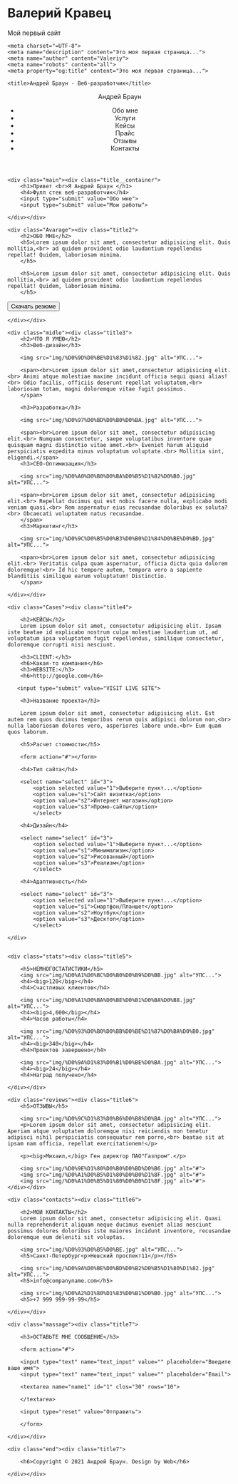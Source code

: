 # Валерий Кравец
Мой первый сайт
<!DOCTYPE html>
<html lang="en">
<head>
   
    <meta charset="=UTF-8">
    <meta name="description" content="Это моя первая страница...">
    <meta name="author" content="Valeriy">
    <meta name="robots" content="all">
    <meta property="og:title" content="Это моя первая страница...">
    
    <title>Андрей Браун - Веб-разработчик</title>
</head>

<body>
    <header>
        <nav>
            <div class="logo">Андрей Браун</div>
            <div class="menu"><ul>
               <li>Обо мне</li>
               <li>Услуги</li>
               <li>Кейсы</li>
               <li>Прайс</li>
               <li>Отзывы</li>
               <li>Контакты</li>
            </ul></div>
        </nav>
    </header>
    
    <div class="main"><div class="title__container">
        <h1>Привет <br>Я Андрей Браун </h1>
        <h4>Фулл стек веб-разработчик</h4>
        <input type="submit" value="Обо мне">
        <input type="submit" value="Мои работы">

    </div></div>
    
    <div class="Avarage"><div class="title2">
        <h2>ОБО МНЕ</h2>
        <h5>Lorem ipsum dolor sit amet, consectetur adipisicing elit. Quis mollitia,<br> ad quidem provident odio laudantium repellendus repellat! Quidem, laboriosam minima.
        </h5>
        
        <h5>Lorem ipsum dolor sit amet, consectetur adipisicing elit. Quis mollitia,<br> ad quidem provident odio laudantium repellendus repellat! Quidem, laboriosam minima.
        </h5>
<input type="submit" value="Скачать резюме">
        
    </div></div>
    
    <div class="midle"><div class="title3">
        <h2>ЧТО Я УМЕЮ</h2>
        <h3>Веб-дизайн</h3>
        
        <img src="img/%D0%9D%D0%BE%D1%83%D1%82.jpg" alt="УПС...">
        
        <span><br>Lorem ipsum dolor sit amet,consectetur adipisicing elit.<br> Animi atque molestiae maxime incidunt officia sequi quasi alias!<br> Odio facilis, officiis deserunt repellat voluptatem,<br> laboriosam totam, magni doloremque vitae fugit possimus.
        </span>
        
        <h3>Разработка</h3>
        
        <img src="img/%D0%97%D0%BD%D0%B0%D0%BA.jpg" alt="УПС...">
        
        <span><br>Lorem ipsum dolor sit amet, consectetur adipisicing elit.<br> Numquam consectetur, saepe voluptatibus inventore quae quisquam magni distinctio vitae amet.<br> Eveniet harum aliquid perspiciatis expedita minus voluptatum voluptate.<br> Mollitia sint, eligendi.</span>
        <h3>CEO-Оптимизация</h3>
        
        <img src="img/%D0%A0%D0%B0%D0%BA%D0%B5%D1%82%D0%B0.jpg" alt="УПС...">
        
        <span><br>Lorem ipsum dolor sit amet, consectetur adipisicing elit.<br> Repellat ducimus qui est nobis facere nulla, explicabo modi veniam quasi.<br> Rem aspernatur eius recusandae doloribus ex soluta?<br> Obcaecati voluptatem natus recusandae.
        </span>
        <h3>Маркетинг</h3>
        
        <img src="img/%D0%9C%D0%B5%D0%B3%D0%B0%D1%84%D0%BE%D0%BD.jpg" alt="УПС...">
        
        <span><br>Lorem ipsum dolor sit amet, consectetur adipisicing elit.<br> Veritatis culpa quam aspernatur, officia dicta quia dolorem doloremque!<br> Id hic tempore autem, tempora vero a sapiente blanditiis similique earum voluptatum! Distinctio.
        </span>
        
    </div></div>
    
    <div class="Cases"><div class="title4">
        
        <h2>КЕЙСЫ</h2>
        Lorem ipsum dolor sit amet, consectetur adipisicing elit. Ipsam iste beatae id explicabo nostrum culpa molestiae laudantium ut, ad voluptatum ipsa voluptatem fugit repellendus, similique consectetur, doloremque corrupti nisi nesciunt.
        
        <h3>CLIENT:</h3>
        <h6>Какая-то компания</h6>
        <h3>WEBSITE:</h3>
        <h6>http://google.com</h6>
        
       <input type="submit" value="VISIT LIVE SITE">
        
        <h3>Название проекта</h3>
        
        Lorem ipsum dolor sit amet, consectetur adipisicing elit. Est autem rem quos ducimus temporibus rerum quis adipisci dolorum non,<br> nulla laboriosam dolores vero, asperiores labore unde.<br> Eum quam quos laborum.
        
        <h5>Расчет стоимости</h5>
        
        <form action="#"></form>
        
        <h4>Тип сайта</h4>
        
        <select name="select" id="3">
            <option selected value="1">Выберите пункт...</option>
            <option value="s1">Сайт визитка</option>
            <option value="s2">Интернет магазин</option>
            <option value="s3">Промо-сайты</option>
            </select>
         
        <h4>Дизайн</h4>
        
        <select name="select" id="3">
            <option selected value="1">Выберите пункт...</option>
            <option value="s1">Минимализм</option>
            <option value="s2">Рисованный</option>
            <option value="s3">Реализм</option>
            </select>
        
        <h4>Адаптивность</h4>
        
        <select name="select" id="3">
            <option selected value="1">Выберите пункт...</option>
            <option value="s1">Смартфон/Планшет</option>
            <option value="s2">Ноутбук</option>
            <option value="s3">Десктоп</option>
            </select>
 
    </div>
    
    
    <div class="stats"><div class="title5">
        
        <h5>НЕМНОГОСТАТИСТИКИ</h5>
        <img src="img/%D0%A1%D0%BC%D0%B0%D0%B9%D0%BB.jpg" alt="УПС...">
        <h4><big>120</big></h4>
        <h4>Счастливых клиентов</h4>
        
        <img src="img/%D0%A1%D0%BA%D0%BE%D0%B1%D0%BA%D0%B8.jpg" alt="УПС...">
        <h4><big>4,600</big></h4>
        <h4>Часов работы</h4>
        
        <img src="img/%D0%93%D0%B0%D0%BB%D0%BE%D1%87%D0%BA%D0%B0.jpg" alt="УПС...">
        <h4><big>340</big></h4>
        <h4>Проектов завершено</h4>
        
        <img src="img/%D0%9A%D1%83%D0%B1%D0%BE%D0%BA.jpg" alt="УПС...">
        <h4><big>24</big></h4>
        <h4>Наград получено</h4>
        
    </div></div>
    
    <div class="reviews"><div class="title6">
        <h5>ОТЗЫВЫ</h5>
        
        <img src="img/%D0%9C%D1%83%D0%B6%D0%B8%D0%BA.jpg" alt="УПС...">
        <p>Lorem ipsum dolor sit amet, consectetur adipisicing elit. Aperiam atque voluptatem doloremque nisi reiciendis non tenetur adipisci nihil perspiciatis consequatur rem porro,<br> beatae sit at ipsam nam officia, repellat exercitationem!</p>
        
        <p><big>Михаил,</big> Ген директор ПАО"Газпром".</p>
        
        <img src="img/%D0%9E%D1%80%D0%B0%D0%BD%D0%B6.jpg" alt="#">
        <img src="img/%D0%A1%D0%B5%D1%80%D0%B0%D1%8F.jpg" alt="#">
        <img src="img/%D0%A1%D0%B5%D1%80%D0%B0%D1%8F.jpg" alt="#">
    </div></div>
    
    <div class="contacts"><div class="title6">
        
        <h2>МОИ КОНТАКТЫ</h2>
        Lorem ipsum dolor sit amet, consectetur adipisicing elit. Quasi nulla reprehenderit aliquam neque ducimus eveniet alias nesciunt possimus dolores doloribus iste maiores incidunt inventore, recusandae doloremque eum deleniti sit voluptas.
        
        <img src="img/%D0%93%D0%B5%D0%BE.jpg" alt="УПС...">
        <h5>Санкт-Петербург<p>Невский проспект11</p></h5>
        
        <img src="img/%D0%9A%D0%BE%D0%BD%D0%B2%D0%B5%D1%80%D1%82.jpg" alt="УПС...">
        <h5>info@companyname.com</h5>
        
        <img src="img/%D0%A2%D1%80%D1%83%D0%B1%D0%B0.jpg" alt="УПС...">
        <h5>+7 999 999-99-99</h5>
        
    </div></div>
    
    <div class="massage"><div class="title7">
        
        <h3>ОСТАВЬТЕ МНЕ СООБЩЕНИЕ</h3>
        
        <form action="#">
        
        <input type="text" name="text_input" value="" placeholder="Введите ваше имя">
        <input type="text" name="text_input" value="" placeholder="Email">
        
        <textarea name="name1" id="1" clos="30" rows="10">
            
        </textarea>
        
        <input type="reset" value="Отправить">
        
        </form>
        
    </div></div>
    
    <div class="end"><div class="title7">
        
        <h6>Copyright © 2021 Андрей Браун. Design by Web</h6>
        
    </div></div>
</body>


</html>
